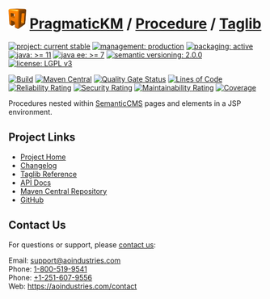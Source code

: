 # [<img src="ao-logo.png" alt="AO Logo" width="35" height="40">](https://github.com/ao-apps) [PragmaticKM](https://github.com/ao-apps/pragmatickm) / [Procedure](https://github.com/ao-apps/pragmatickm-procedure) / [Taglib](https://github.com/ao-apps/pragmatickm-procedure-taglib)

[![project: current stable](https://pragmatickm.com/ao-badges/project-current-stable.svg)](https://aoindustries.com/life-cycle#project-current-stable)
[![management: production](https://pragmatickm.com/ao-badges/management-production.svg)](https://aoindustries.com/life-cycle#management-production)
[![packaging: active](https://pragmatickm.com/ao-badges/packaging-active.svg)](https://aoindustries.com/life-cycle#packaging-active)  
[![java: &gt;= 11](https://pragmatickm.com/ao-badges/java-11.svg)](https://docs.oracle.com/en/java/javase/11/)
[![java ee: &gt;= 7](https://pragmatickm.com/ao-badges/javaee-7.svg)](https://docs.oracle.com/javaee/7/)
[![semantic versioning: 2.0.0](https://pragmatickm.com/ao-badges/semver-2.0.0.svg)](http://semver.org/spec/v2.0.0.html)
[![license: LGPL v3](https://pragmatickm.com/ao-badges/license-lgpl-3.0.svg)](https://www.gnu.org/licenses/lgpl-3.0)

[![Build](https://github.com/ao-apps/pragmatickm-procedure-taglib/workflows/Build/badge.svg?branch=1.x)](https://github.com/ao-apps/pragmatickm-procedure-taglib/actions?query=workflow%3ABuild)
[![Maven Central](https://maven-badges.herokuapp.com/maven-central/com.pragmatickm/pragmatickm-procedure-taglib/badge.svg)](https://maven-badges.herokuapp.com/maven-central/com.pragmatickm/pragmatickm-procedure-taglib)
[![Quality Gate Status](https://sonarcloud.io/api/project_badges/measure?branch=1.x&project=com.pragmatickm%3Apragmatickm-procedure-taglib&metric=alert_status)](https://sonarcloud.io/dashboard?branch=1.x&id=com.pragmatickm%3Apragmatickm-procedure-taglib)
[![Lines of Code](https://sonarcloud.io/api/project_badges/measure?branch=1.x&project=com.pragmatickm%3Apragmatickm-procedure-taglib&metric=ncloc)](https://sonarcloud.io/component_measures?branch=1.x&id=com.pragmatickm%3Apragmatickm-procedure-taglib&metric=ncloc)  
[![Reliability Rating](https://sonarcloud.io/api/project_badges/measure?branch=1.x&project=com.pragmatickm%3Apragmatickm-procedure-taglib&metric=reliability_rating)](https://sonarcloud.io/component_measures?branch=1.x&id=com.pragmatickm%3Apragmatickm-procedure-taglib&metric=Reliability)
[![Security Rating](https://sonarcloud.io/api/project_badges/measure?branch=1.x&project=com.pragmatickm%3Apragmatickm-procedure-taglib&metric=security_rating)](https://sonarcloud.io/component_measures?branch=1.x&id=com.pragmatickm%3Apragmatickm-procedure-taglib&metric=Security)
[![Maintainability Rating](https://sonarcloud.io/api/project_badges/measure?branch=1.x&project=com.pragmatickm%3Apragmatickm-procedure-taglib&metric=sqale_rating)](https://sonarcloud.io/component_measures?branch=1.x&id=com.pragmatickm%3Apragmatickm-procedure-taglib&metric=Maintainability)
[![Coverage](https://sonarcloud.io/api/project_badges/measure?branch=1.x&project=com.pragmatickm%3Apragmatickm-procedure-taglib&metric=coverage)](https://sonarcloud.io/component_measures?branch=1.x&id=com.pragmatickm%3Apragmatickm-procedure-taglib&metric=Coverage)

Procedures nested within [SemanticCMS](https://github.com/ao-apps/semanticcms) pages and elements in a JSP environment.

## Project Links
* [Project Home](https://pragmatickm.com/procedure/taglib/)
* [Changelog](https://pragmatickm.com/procedure/taglib/changelog)
* [Taglib Reference](https://pragmatickm.com/procedure/taglib/pragmatickm-procedure.tld/)
* [API Docs](https://pragmatickm.com/procedure/taglib/apidocs/)
* [Maven Central Repository](https://central.sonatype.com/search?namespace=com.pragmatickm&q=a%3Apragmatickm-procedure-taglib)
* [GitHub](https://github.com/ao-apps/pragmatickm-procedure-taglib)

## Contact Us
For questions or support, please [contact us](https://aoindustries.com/contact):

Email: [support@aoindustries.com](mailto:support@aoindustries.com)  
Phone: [1-800-519-9541](tel:1-800-519-9541)  
Phone: [+1-251-607-9556](tel:+1-251-607-9556)  
Web: https://aoindustries.com/contact
